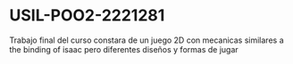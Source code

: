 # USIL-POO2-2221281
Trabajo final del curso constara de un juego 2D con mecanicas similares a the binding of isaac pero diferentes diseños y formas de jugar
